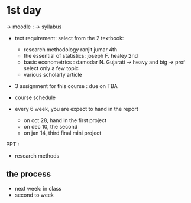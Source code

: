 
# 1st day
-> moodle : -> syllabus
- text requirement: select from the 2 textbook: 
	- research methodology ranjit jumar 4th
	- the essential of statistics: joseph F. healey 2nd
	- basic econometrics : damodar N. Gujarati -> heavy and big -> prof select only a few topic
	- various scholarly article

- 3 assignment for this course : due on TBA
- course schedule
- every 6 week, you are expect to hand in the report
    - on oct 28, hand in the first project
    - on dec 10, the second
    - on jan 14, third final mini project

PPT :
- research methods

## the process
- next week: in class
- second to week
